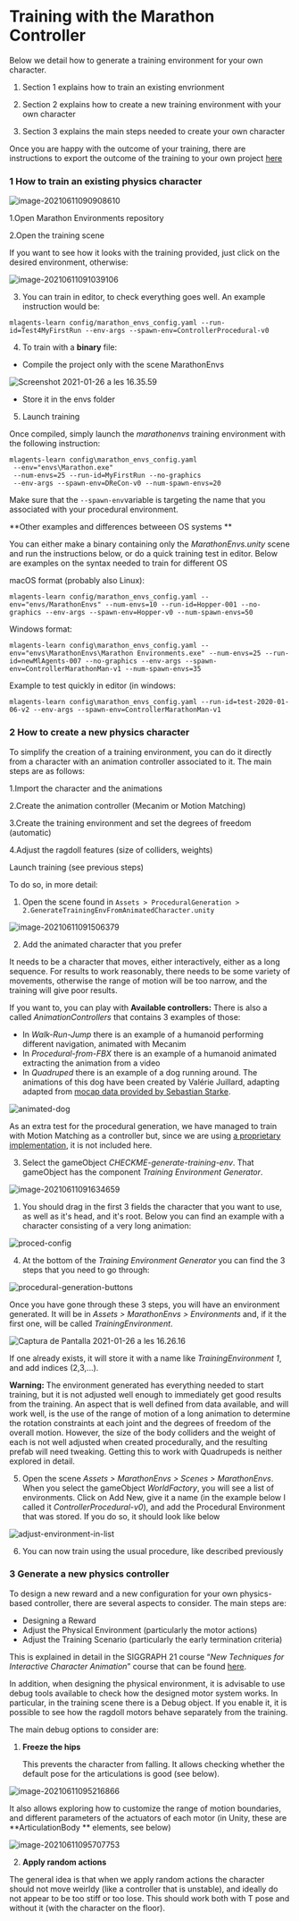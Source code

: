 # Training with the Marathon Controller



Below we detail how to generate a training environment for your own character.

1. Section 1 explains how to train an existing envrionment

2. Section 2 explains how to create a new training environment with your own character

3. Section 3 explains the main steps needed to create your own character

Once you are happy with the outcome of your training, there are  instructions to export the outcome of the training to your own project [here](export-outcome.md)



### 1 How to  train an existing physics character





![image-20210611090908610](img/image-20210611090908610.png)





1.Open Marathon Environments repository

2.Open the training scene

 If you want to see how it looks with the training provided, just click on the desired environment, otherwise: 







![image-20210611091039106](../../../../AppData/Roaming/Typora/typora-user-images/image-20210611091039106.png)

3. You can train in editor, to check everything goes well. An example instruction would be:

```shell
mlagents-learn config/marathon_envs_config.yaml --run-id=Test4MyFirstRun --env-args --spawn-env=ControllerProcedural-v0
```

4. To train with a **binary** file:

- Compile the project only with the scene MarathonEnvs

![Screenshot 2021-01-26 a les 16.35.59](./img/build-settings.png)

- Store it in the envs folder

5. Launch training 

Once compiled, simply launch the *marathonenvs* training environment with the following instruction: 

```shell
mlagents-learn config\marathon_envs_config.yaml 
 --env="envs\Marathon.exe" 
 --num-envs=25 --run-id=MyFirstRun --no-graphics 
 --env-args --spawn-env=DReCon-v0 --num-spawn-envs=20
```



Make sure that the `--spawn-env`variable is targeting the name that you associated with your procedural environment.



**Other examples and differences betweeen OS systems **



You can either make a binary containing only the *MarathonEnvs.unity* scene and run the instructions below, or do a quick training test in editor. Below are examples on the syntax needed to train for different OS

macOS format (probably also Linux):

```
mlagents-learn config/marathon_envs_config.yaml --env="envs/MarathonEnvs" --num-envs=10 --run-id=Hopper-001 --no-graphics --env-args --spawn-env=Hopper-v0 --num-spawn-envs=50
```

Windows format:

```
mlagents-learn config\marathon_envs_config.yaml --env="envs\MarathonEnvs\Marathon Environments.exe" --num-envs=25 --run-id=newMlAgents-007 --no-graphics --env-args --spawn-env=ControllerMarathonMan-v1 --num-spawn-envs=35
```

Example to test quickly in editor (in windows:

```
mlagents-learn config\marathon_envs_config.yaml --run-id=test-2020-01-06-v2 --env-args --spawn-env=ControllerMarathonMan-v1 
```



### 2 How to create a new physics character

To simplify the creation of a training environment, you can do it directly from a character with an animation controller associated to it. The main steps are as follows:

1.Import the character and the animations

2.Create the animation controller (Mecanim or Motion Matching)

3.Create the training environment and set the degrees of freedom (automatic)

4.Adjust the ragdoll features (size of colliders, weights)

Launch training (see previous steps)



To do so, in more detail:

1. Open the scene found in `Assets > ProceduralGeneration > 2.GenerateTrainingEnvFromAnimatedCharacter.unity`

![image-20210611091506379](img/image-20210611091506379.png)



2. Add the animated character that you prefer

It needs to be a character that moves, either interactively, either as a long sequence. For results to work reasonably, there needs to be some variety of movements, otherwise the range of motion will be too narrow, and the training will give poor results.

If you want to, you can play with **Available controllers:** There is also a called *AnimationControllers* that contains 3 examples of those:

- In *Walk-Run-Jump* there is an example of a humanoid performing different navigation, animated with Mecanim
- In *Procedural-from-FBX* there is an example of a humanoid animated extracting the animation from a video
- In *Quadruped* there is an example of a dog running around. The animations of this dog have been created by Valérie Juillard, adapting adapted from [mocap data provided by Sebastian Starke](https://github.com/sebastianstarke/AI4Animation#siggraph-2018mode-adaptive-neural-networks-for-quadruped-motion-controlhe-zhangsebastian-starketaku-komurajun-saitoacm-trans-graph-37-4-article-145joint-first-authors). 

![animated-dog](C:\Users\joanl\Documents\ARTANIM\repo-marathon-man-github\docs\images\animated-dog.gif)



As an extra test for the procedural generation, we have managed to train  with Motion Matching as a controller but, since we are using [a proprietary implementation](https://assetstore.unity.com/packages/tools/animation/motion-matching-for-unity-145624), it is not included here. 



3. Select the gameObject *CHECKME-generate-training-env*. That gameObject has  the component *Training Environment Generator*. 

![image-20210611091634659](img/image-20210611091634659.png)



1. You should drag in the first 3 fields  the character that you want to use, as well as it's head, and it's root. Below you can find an example with a character consisting of a very long animation:

![proced-config](./img/proced-config.png)

4. At the bottom of the *Training Environment Generator* you can find the 3 steps that you need to go through:

![procedural-generation-buttons](./img/procedural-generation-buttons.png)

Once you have gone through these 3 steps, you will have an environment generated. It will be in *Assets > MarathonEnvs > Environments* and, if it the first one, will be called *TrainingEnvironment*.

![Captura de Pantalla 2021-01-26 a les 16.26.16](./img/training-environment-generated.png)

If one already exists, it will store it with a name like *TrainingEnvironment 1*, and add indices (2,3,...).



**Warning:** The environment generated has everything needed to start training, but it is not adjusted well enough to immediately get good results from the training. An aspect that is well defined from data available, and will work well, is  the use of the range of motion of a long animation to determine the rotation constraints at each joint and the degrees of freedom of the overall motion. However, the size of the body colliders and the weight of each is not well adjusted when created procedurally, and the resulting prefab will need tweaking. Getting this to work with Quadrupeds is neither explored in detail.





5. Open the scene *Assets > MarathonEnvs > Scenes > MarathonEnvs*. When you select the gameObject *WorldFactory*, you will see a list of environments. Click on Add New, give it a name (in the example below I called it *ControllerProcedural-v0*), and add the Procedural Environment that was stored. If you do so, it should look like below

![adjust-environment-in-list](./img/adjust-environment-in-list.png)

6. You can now train using the usual procedure, like described previously

   

### 3 Generate a new physics controller

To design a new reward and a new configuration for your own physics-based controller, there are several aspects to consider. The main steps are:

- Designing a Reward
-  Adjust the Physical Environment (particularly the motor actions)
-  Adjust the Training Scenario (particularly the early termination criteria)

This is explained in detail in the SIGGRAPH 21 course “*New Techniques for Interactive Character Animation*” course that can be found [here](https://s2021.siggraph.org/presentation/?id=gensub_385&sess=sess182). 



In addition, when designing the physical environment, it is advisable to use debug tools available to check how the designed motor system works. In particular, in the training scene there is a Debug object. If you enable it, it is possible to see how the ragdoll motors behave separately from the training.

The main debug options to consider are:



1. **Freeze the hips**

   This prevents the character from falling. It allows checking whether the default pose  for the articulations is good (see below). 



![image-20210611095216866](img/image-20210611095216866.png)



It also allows exploring how to customize the range of motion boundaries, and different parameters of the actuators of each motor (in Unity, these are **ArticulationBody ** elements, see below)



![image-20210611095707753](img/image-20210611095707753.png)



2. **Apply random actions**

The general idea is that when we apply random actions the character should not move weirldy (like a controller that is unstable), and ideally do not appear to be too stiff or too lose. This should work both with T pose and without it (with the character on the floor).
